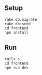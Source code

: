 ## Setup
```
rake db:migrate
rake db:seed
cd frontend
npm install
```

## Run
```
rails s
cd frontend
npm run dev
``` 


